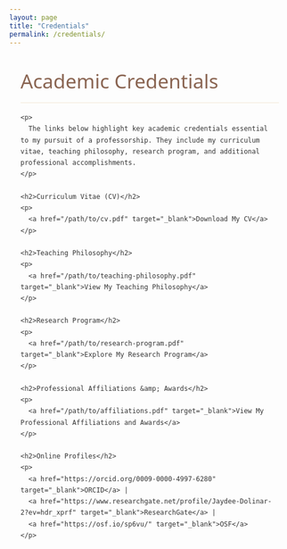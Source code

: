 ```yaml
---
layout: page
title: "Credentials"
permalink: /credentials/
---
```


<style>
    /* Hide the auto-generated page heading (like "Credentials") */
    h1.post-title, h1.page-title, header.post-header h1 {
        display: none !important;
    }
    
    :root {
        --primary-color: #5b7e5f;
        --secondary-color: #8a6552;
        --accent-color: #d8b976;
        --light-bg: #f8f8f5;
        --dark-text: #333333;
    }
    
    .content-wrapper {
        font-family: 'Segoe UI', Tahoma, Geneva, Verdana, sans-serif;
        line-height: 1.7;
        color: var(--dark-text);
        max-width: 900px;
        margin: 0 auto;
        padding: 0 20px;
    }
    
    .content-wrapper h1 {
        font-size: 2.2rem;
        color: var(--secondary-color);
        margin: 2rem 0 1rem;
        font-weight: 500;
        border-bottom: 1px solid rgba(216,185,118,0.3);
        padding-bottom: 0.5rem;
    }
    
    .content-wrapper h2 {
        font-size: 1.7rem;
        color: var(--secondary-color);
        margin: 2rem 0 1rem;
        font-weight: 500;
        border-bottom: 1px solid rgba(216,185,118,0.3);
        padding-bottom: 0.5rem;
    }
    
    .content-wrapper p {
        font-size: 1.1rem;
        margin-bottom: 1.5rem;
        text-align: justify;
    }
    
    .content-wrapper a {
        color: var(--primary-color);
        text-decoration: none;
        border-bottom: 1px solid var(--accent-color);
        transition: color 0.2s, border-color 0.2s;
        font-weight: 500;
    }
    
    .content-wrapper a:hover {
        color: var(--secondary-color);
        border-color: var(--secondary-color);
    }
</style>

<div class="content-wrapper">
    <h1>Academic Credentials</h1>
    
    <p>
      The links below highlight key academic credentials essential to my pursuit of a professorship. They include my curriculum vitae, teaching philosophy, research program, and additional professional accomplishments.
    </p>
    
    <h2>Curriculum Vitae (CV)</h2>
    <p>
      <a href="/path/to/cv.pdf" target="_blank">Download My CV</a>
    </p>
    
    <h2>Teaching Philosophy</h2>
    <p>
      <a href="/path/to/teaching-philosophy.pdf" target="_blank">View My Teaching Philosophy</a>
    </p>
    
    <h2>Research Program</h2>
    <p>
      <a href="/path/to/research-program.pdf" target="_blank">Explore My Research Program</a>
    </p>
    
    <h2>Professional Affiliations &amp; Awards</h2>
    <p>
      <a href="/path/to/affiliations.pdf" target="_blank">View My Professional Affiliations and Awards</a>
    </p>
    
    <h2>Online Profiles</h2>
    <p>
      <a href="https://orcid.org/0009-0000-4997-6280" target="_blank">ORCID</a> |
      <a href="https://www.researchgate.net/profile/Jaydee-Dolinar-2?ev=hdr_xprf" target="_blank">ResearchGate</a> |
      <a href="https://osf.io/sp6vu/" target="_blank">OSF</a>
    </p>
</div>
